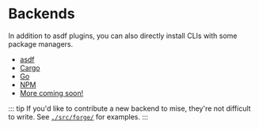 # Backends

In addition to asdf plugins, you can also directly install CLIs with some package managers.

* [asdf](/dev-tools/backends/asdf)
* [Cargo](/dev-tools/backends/cargo) <Badge type="warning" text="experimental" />
* [Go](/dev-tools/backends/go) <Badge type="warning" text="experimental" />
* [NPM](/dev-tools/backends/npm) <Badge type="warning" text="experimental" />
* [More coming soon!](https://github.com/jdx/mise/discussions/1250)

::: tip
If you'd like to contribute a new backend to mise, they're not difficult to write.
See [`./src/forge/`](https://github.com/jdx/mise/tree/main/src/forge) for examples.
:::
